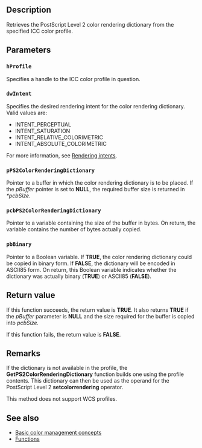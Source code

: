 ## Description

Retrieves the PostScript Level 2 color rendering dictionary from the specified ICC color profile.

## Parameters

### `hProfile`

Specifies a handle to the ICC color profile in question.

### `dwIntent`

Specifies the desired rendering intent for the color rendering dictionary. Valid values are:

* INTENT\_PERCEPTUAL
* INTENT\_SATURATION
* INTENT\_RELATIVE\_COLORIMETRIC
* INTENT\_ABSOLUTE\_COLORIMETRIC

For more information, see [Rendering intents](https://learn.microsoft.com/windows/win32/wcs/rendering-intents).

### `pPS2ColorRenderingDictionary`

Pointer to a buffer in which the color rendering dictionary is to be placed. If the *pBuffer* pointer is set to **NULL**, the required buffer size is returned in *\*pcbSize*.

### `pcbPS2ColorRenderingDictionary`

Pointer to a variable containing the size of the buffer in bytes. On return, the variable contains the number of bytes actually copied.

### `pbBinary`

Pointer to a Boolean variable. If **TRUE**, the color rendering dictionary could be copied in binary form. If **FALSE**, the dictionary will be encoded in ASCII85 form. On return, this Boolean variable indicates whether the dictionary was actually binary (**TRUE**) or ASCII85 (**FALSE**).

## Return value

If this function succeeds, the return value is **TRUE**. It also returns **TRUE** if the *pBuffer* parameter is **NULL** and the size required for the buffer is copied into *pcbSize.*

If this function fails, the return value is **FALSE**.

## Remarks

If the dictionary is not available in the profile, the **GetPS2ColorRenderingDictionary** function builds one using the profile contents. This dictionary can then be used as the operand for the PostScript Level 2 **setcolorrendering** operator.

This method does not support WCS profiles.

## See also

* [Basic color management concepts](https://learn.microsoft.com/windows/win32/wcs/basic-color-management-concepts)
* [Functions](https://learn.microsoft.com/windows/win32/wcs/functions)